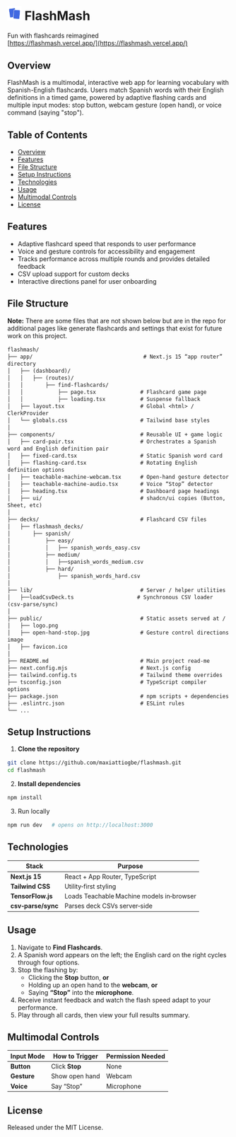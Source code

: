 # <img src="public/logo.png" alt="FlashMash Logo" width="32"/> FlashMash

Fun with flashcards reimagined  
[https://flashmash.vercel.app/](https://flashmash.vercel.app/)

## Overview

FlashMash is a multimodal, interactive web app for learning vocabulary with Spanish-English flashcards. Users match Spanish words with their English definitions in a timed game, powered by adaptive flashing cards and multiple input modes: stop button, webcam gesture (open hand), or voice command (saying "stop").

## Table of Contents

- [Overview](#overview)
- [Features](#features)
- [File Structure](#file-structure)
- [Setup Instructions](#setup-instructions)
- [Technologies](#technologies)
- [Usage](#usage)
- [Multimodal Controls](#multimodal-controls)
- [License](#license)

## Features

- Adaptive flashcard speed that responds to user performance
- Voice and gesture controls for accessibility and engagement
- Tracks performance across multiple rounds and provides detailed feedback
- CSV upload support for custom decks
- Interactive directions panel for user onboarding

## File Structure 
**Note:** There are some files that are not shown below but are in the repo for additional pages like generate flashcards and settings that exist for future work on this project.

    flashmash/
    ├── app/                                   # Next.js 15 “app router” directory
    │   ├── (dashboard)/
    │   │   ├── (routes)/
    │   │       ├── find-flashcards/
    │   │           ├── page.tsx              # Flashcard game page
    │   │           ├── loading.tsx           # Suspense fallback
    │   ├── layout.tsx                        # Global <html> / ClerkProvider
    │   └── globals.css                       # Tailwind base styles
    │
    ├── components/                           # Reusable UI + game logic
    │   ├── card-pair.tsx                     # Orchestrates a Spanish word and English definition pair
    │   ├── fixed-card.tsx                    # Static Spanish word card
    │   ├── flashing-card.tsx                 # Rotating English definition options
    │   ├── teachable-machine-webcam.tsx      # Open‑hand gesture detector
    │   ├── teachable-machine-audio.tsx       # Voice “Stop” detector
    │   ├── heading.tsx                       # Dashboard page headings
    │   ├── ui/                               # shadcn/ui copies (Button, Sheet, etc)
    │
    ├── decks/                                # Flashcard CSV files
    │   ├── flashmash_decks/
    │       ├── spanish/
    │           ├── easy/
    │           │   ├── spanish_words_easy.csv
    │           ├── medium/
    │           │   ├──spanish_words_medium.csv
    │           ├── hard/
    │               ├── spanish_words_hard.csv
    │
    ├── lib/                                  # Server / helper utilities
    │   ├──loadCsvDeck.ts                    # Synchronous CSV loader (csv‑parse/sync)
    │
    ├── public/                               # Static assets served at /
    │   ├── logo.png
    │   ├── open-hand-stop.jpg                # Gesture control directions image
    │   ├── favicon.ico
    │
    ├── README.md                             # Main project read‑me
    ├── next.config.mjs                       # Next.js config 
    ├── tailwind.config.ts                    # Tailwind theme overrides
    ├── tsconfig.json                         # TypeScript compiler options
    ├── package.json                          # npm scripts + dependencies
    ├── .eslintrc.json                        # ESLint rules 
    └── ...

## Setup Instructions

1. **Clone the repository**

```bash
git clone https://github.com/maxiattiogbe/flashmash.git
cd flashmash
```
2. **Install dependencies**

```bash
npm install
```

3. Run locally

```bash
npm run dev   # opens on http://localhost:3000
```

## Technologies

| Stack              | Purpose                                         |
| ------------------ | ----------------------------------------------- |
| **Next.js 15**     | React + App Router, TypeScript                  |
| **Tailwind CSS**   | Utility‑first styling                           |
| **TensorFlow.js**  | Loads Teachable Machine models in‑browser       |
| **csv‑parse/sync** | Parses deck CSVs server‑side                    |


## Usage

1. Navigate to **Find Flashcards**.
2. A Spanish word appears on the left; the English card on the right cycles through four options.
3. Stop the flashing by:  
   - Clicking the **Stop** button, **or**  
   - Holding up an open hand to the **webcam**, **or**  
   - Saying **“Stop”** into the **microphone**.
4. Receive instant feedback and watch the flash speed adapt to your performance.
5. Play through all cards, then view your full results summary.

## Multimodal Controls

| Input Mode | How to Trigger   | Permission Needed |
| ---------- | ---------------- | ----------------- |
| **Button** | Click **Stop**   | None              |
| **Gesture**| Show open hand   | Webcam            |
| **Voice**  | Say “Stop”       | Microphone        |

## License

Released under the MIT License.
